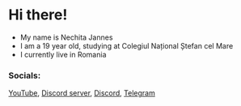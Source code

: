 # Hi there!
- My name is Nechita Jannes
- I am a 19 year old, studying at Colegiul Național Ștefan cel Mare
- I currently live in Romania

### Socials:
[YouTube](https://youtube.com/@janneshvh), [Discord server](https://discord.gg/m93uMY4c), [Discord](https://discord.com/users/751351900255027300), [Telegram](https://t.me/jannesbonk)
